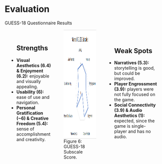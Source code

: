 # Evaluation

<p class='slide-subtitle'>GUESS-18 Questionnaire Results</p>

<div class='section-wrapper'>

  <div
    class='text-wrapper grey-shadow rounded-md fade-out-vclick hide-before-click-vclick'
    v-click='+1'
  >
    <ul class='flex-list none'>
      <h2>Strengths</h2>
      <li class='check'>
        <strong>Visual Aesthetics (6.4) & Enjoyment (6.2):</strong> enjoyable and visually appealing.
      </li>
      <li class='check'>
        <strong>Usability (6):</strong> ease of use and navigation.
      </li>
      <li class='check'>
        <strong>Personal Gratification (~6) & Creative Freedom (5.4):</strong> sense of accomplishment and creativity.
      </li>
    </ul>
  </div>
  <div class='img-caption-wrapper'>
    <div class='img-wrapper grey-shadow rounded-md'>
      <img src='../../assets/images/evaluation/guess.png' class='rounded-md'/>
    </div>
    <span>Figure 6: GUESS-18 Subscale Score.</span>
  </div>
  <div
    class='text-wrapper grey-shadow rounded-md'
    v-click='+2'
  >
    <ul class='flex-list none'>
      <h2>Weak Spots</h2>
      <li class='warn'>
        <strong>Narratives (5.3):</strong> storytelling is good, but could be improved.
      </li>
      <!-- I placed narratives at weak spots because some players asked for more information, especially regarding superposition -->
      <li class='warn'>
        <strong>Player Engrossment (3.9):</strong> players were not fully focused on the game.
      </li>
      <li class='warn'>
        <strong>Social Connectivity (3.9) & Audio Aesthetics (1):</strong> expected, since the game is single-player and has no audio.
      </li>
    </ul>
  </div>
</div>

<style>
  .section-wrapper {
    display: flex;
    flex-direction: row;
    justify-content: space-around;
    align-items: start;
    column-gap: 20px;
  }

  .img-wrapper {
    max-width: 600px;
    height: 350px;
    display: flex;
    justify-content: center;
  }

  .text-wrapper {
    display: flex;
    flex-direction: column;
    justify-content: center;
    max-height: 350px;
    max-width: 350px;
    padding: 1em;
  }
</style>
